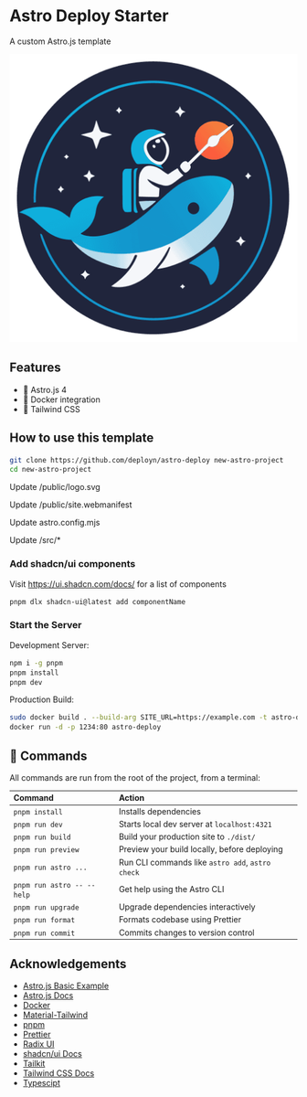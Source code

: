 # Astro Deploy Starter

A custom Astro.js template

![Logo](./public/pwa-512x512.png)

## Features

- 🚀 Astro.js 4
- 🐳 Docker integration
- 🍃 Tailwind CSS

## How to use this template

```sh
git clone https://github.com/deployn/astro-deploy new-astro-project
cd new-astro-project
```

Update /public/logo.svg

Update /public/site.webmanifest

Update astro.config.mjs

Update /src/\*

### Add shadcn/ui components

Visit <https://ui.shadcn.com/docs/> for a list of components

```sh
pnpm dlx shadcn-ui@latest add componentName
```

### Start the Server

Development Server:

```sh
npm i -g pnpm
pnpm install
pnpm dev
```

Production Build:

```sh
sudo docker build . --build-arg SITE_URL=https://example.com -t astro-deploy
docker run -d -p 1234:80 astro-deploy
```

## 🧞 Commands

All commands are run from the root of the project, from a terminal:

| Command                    | Action                                           |
| :------------------------- | :----------------------------------------------- |
| `pnpm install`             | Installs dependencies                            |
| `pnpm run dev`             | Starts local dev server at `localhost:4321`      |
| `pnpm run build`           | Build your production site to `./dist/`          |
| `pnpm run preview`         | Preview your build locally, before deploying     |
| `pnpm run astro ...`       | Run CLI commands like `astro add`, `astro check` |
| `pnpm run astro -- --help` | Get help using the Astro CLI                     |
| `pnpm run upgrade`         | Upgrade dependencies interactively               |
| `pnpm run format`          | Formats codebase using Prettier                  |
| `pnpm run commit`          | Commits changes to version control               |

## Acknowledgements

- [Astro.js Basic Example](https://github.com/withastro/astro/tree/main/examples/basics)
- [Astro.js Docs](https://docs.astro.build/)
- [Docker](https://www.docker.com/)
- [Material-Tailwind](https://www.material-tailwind.com/)
- [pnpm](https://pnpm.io/)
- [Prettier](https://prettier.io/)
- [Radix UI](https://www.radix-ui.com/)
- [shadcn/ui Docs](https://ui.shadcn.com/docs)
- [Tailkit](https://tailkit.com/)
- [Tailwind CSS Docs](https://tailwindcss.com/docs/)
- [Typescipt](https://www.typescriptlang.org/)
